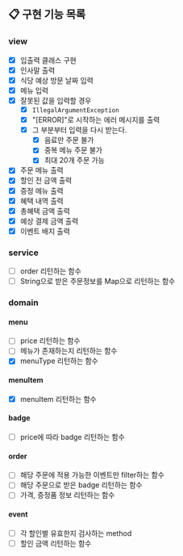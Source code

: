 ## 📋 구현 기능 목록

### view
- [x] 입출력 클래스 구현
- [x] 인사말 출력
- [x] 식당 예상 방문 날짜 입력
- [x] 메뉴 입력
- [x] 잘못된 값을 입력할 경우
  - [x] `IllegalArgumentException`
  - [x] "[ERROR]"로 시작하는 에러 메시지를 출력
  - [x] 그 부분부터 입력을 다시 받는다.
    - [x] 음료만 주문 불가
    - [x] 중복 메뉴 주문 불가
    - [x] 최대 20개 주문 가능
- [x] 주문 메뉴 출력
- [x] 할인 전 금액 출력
- [x] 증정 메뉴 출력
- [x] 혜택 내역 출력
- [x] 총혜택 금액 출력
- [x] 예상 결제 금액 출력
- [x] 이벤트 배지 출력

### service
- [ ] order 리턴하는 함수
- [ ] String으로 받은 주문정보를 Map으로 리턴하는 함수

### domain

#### menu
- [ ] price 리턴하는 함수
- [ ] 메뉴가 존재하는지 리턴하는 함수
- [x] menuType 리턴하는 함수

#### menuItem
- [x] menuItem 리턴하는 함수

#### badge
- [ ] price에 따라 badge 리턴하는 함수

#### order
- [ ] 해당 주문에 적용 가능한 이벤트만 filter하는 함수
- [ ] 해당 주문으로 받은 badge 리턴하는 함수
- [ ] 가격, 증정품 정보 리턴하는 함수

#### event
- [ ] 각 할인별 유효한지 검사하는 method
- [ ] 할인 금액 리턴하는 함수